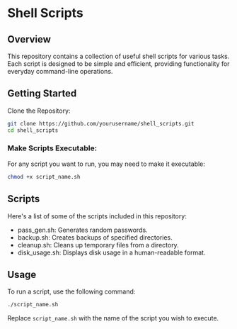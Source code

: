 # Shell Scripts

## Overview
This repository contains a collection of useful shell scripts for various tasks. Each script is designed to be simple and efficient, providing functionality for everyday command-line operations.

## Getting Started
Clone the Repository:
``` bash
git clone https://github.com/yourusername/shell_scripts.git
cd shell_scripts
```

### Make Scripts Executable:

For any script you want to run, you may need to make it executable:
``` bash
chmod +x script_name.sh
```

## Scripts
Here's a list of some of the scripts included in this repository:

- pass_gen.sh: Generates random passwords.
- backup.sh: Creates backups of specified directories.
- cleanup.sh: Cleans up temporary files from a directory.
- disk_usage.sh: Displays disk usage in a human-readable format.

## Usage
To run a script, use the following command:
``` bash
./script_name.sh
```

Replace `script_name.sh` with the name of the script you wish to execute.
